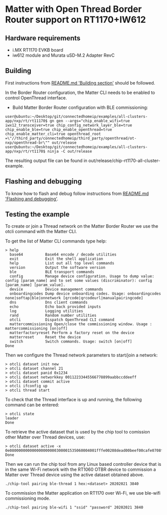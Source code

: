 # Matter with Open Thread Border Router support on RT1170+IW612

## Hardware requirements

- i.MX RT1170 EVKB board
- iw612 module and Murata uSD-M.2 Adapter RevC

<a name="building"></a>

## Building

First instructions from [README.md 'Building section'][readme_building_section] should be followed.

[readme_building_section]: README.md#building

In the Border Router configuration, the Matter CLI needs to be enabled to control OpenThread interface.

- Build Matter Border Router configuration with BLE commissioning:
```
user@ubuntu:~/Desktop/git/connectedhomeip/examples/all-clusters-app/nxp/rt/rt11170$ gn gen --args="chip_enable_wifi=true iwx12_transceiver=true chip_config_network_layer_ble=true chip_enable_ble=true chip_enable_openthread=true chip_enable_matter_cli=true openthread_root =\"//third_party/connectedhomeip/third_party/openthread/ot-nxp/openthread-br\"" out/release
user@ubuntu:~/Desktop/git/connectedhomeip/examples/all-clusters-app/nxp/rt/rt1170$ ninja -C out/release
```

The resulting output file can be found in out/release/chip-rt1170-all-cluster-example.

<a name="flashdebug"></a>

## Flashing and debugging

To know how to flash and debug follow instructions from [README.md 'Flashing and debugging'][readme_flash_debug_section].

[readme_flash_debug_section]:README.md#flashdebug

## Testing the example

To create or join a Thread network on the Matter Border Router we use the otcli command with the Matter CLI.

To get the list of Matter CLI commands type help:

```
> help
  base64          Base64 encode / decode utilities
  exit            Exit the shell application
  help            List out all top level commands
  version         Output the software version
  ble             BLE transport commands
  config          Manage device configuration. Usage to dump value: config [param_name] and to set some values (discriminator): config [param_name] [param_value].
  device          Device management commands
  onboardingcodes Dump device onboarding codes. Usage: onboardingcodes none|softap|ble|onnetwork [qrcode|qrcodeurl|manualpairingcode]
  dns             Dns client commands
  echo            Echo back provided inputs
  log             Logging utilities
  rand            Random number utilities
  otcli           Dispatch OpenThread CLI command
  mattercommissioning Open/close the commissioning window. Usage : mattercommissioning [on|off]
  matterfactoryreset Perform a factory reset on the device
  matterreset     Reset the device
  switch          Switch commands. Usage: switch [on|off]
Done
```
Then we configure the Thread network parameters to start/join a network:

```
> otcli dataset init new
> otcli dataset channel 21
> otcli dataset panid 0x1234
> otcli dataset networkkey 00112233445566778899aabbccddeeff
> otcli dataset commit active
> otcli ifconfig up
> otcli thread start
```

To check that the Thread interface is up and running, the following command can be entered:

```
> otcli state
leader
Done
```
To retrieve the active dataset that is used by the chip tool to comission other Matter over Thread devices, use:

```
> otcli dataset active -x
0e080000000000000000000300001535060004001fffe00208dead00beef00cafe0708fddead00beef0000051000112233445566778899aabbccddeeff030a4f70656e5468726561640102228c04105b3e84a53232b7736bb195a98d535d390c0402a0f7f8
Done
```

Then we can run the chip tool from any Linux based controller device that is in the same Wi-Fi network with the RT1060 OTBR device to commission a Matter over Thread device using the active dataset obtained above.

```
./chip-tool pairing ble-thread 1 hex:<dataset> 20202021 3840
```

To commission the Matter application on RT1170 over Wi-Fi, we use ble-wifi commissioning mode.

```
./chip-tool pairing ble-wifi 1 "ssid" "password" 20202021 3840

```